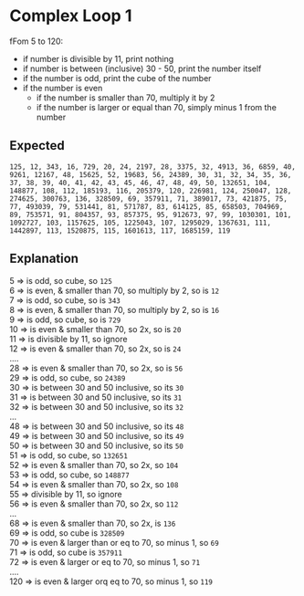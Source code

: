 # Complex Loop 1

fFom 5 to 120:
- if number is divisible by 11, print nothing
- if number is between (inclusive) 30 - 50, print the number itself
- if the number is odd, print the cube of the number
- if the number is even
  - if the number is smaller than 70, multiply it by 2
  - if the number is larger or equal than 70, simply minus 1 from the number

## Expected

```
125, 12, 343, 16, 729, 20, 24, 2197, 28, 3375, 32, 4913, 36, 6859, 40, 9261, 12167, 48, 15625, 52, 19683, 56, 24389, 30, 31, 32, 34, 35, 36, 37, 38, 39, 40, 41, 42, 43, 45, 46, 47, 48, 49, 50, 132651, 104, 148877, 108, 112, 185193, 116, 205379, 120, 226981, 124, 250047, 128, 274625, 300763, 136, 328509, 69, 357911, 71, 389017, 73, 421875, 75, 77, 493039, 79, 531441, 81, 571787, 83, 614125, 85, 658503, 704969, 89, 753571, 91, 804357, 93, 857375, 95, 912673, 97, 99, 1030301, 101, 1092727, 103, 1157625, 105, 1225043, 107, 1295029, 1367631, 111, 1442897, 113, 1520875, 115, 1601613, 117, 1685159, 119
```

## Explanation

5 => is odd, so cube, so `125`  
6 => is even, & smaller than 70, so multiply by 2, so is `12`  
7 => is odd, so cube, so is `343`  
8 => is even, & smaller than 70, so multiply by 2, so is `16`  
9 => is odd, so cube, so is `729`  
10 => is even & smaller than 70, so 2x, so is `20`  
11 => is divisible by 11, so ignore  
12 => is even & smaller than 70, so 2x, so is `24`  
....  
28 => is even & smaller than 70, so 2x, so is `56`  
29 => is odd, so cube, so `24389`  
30 => is between 30 and 50 inclusive, so its `30`  
31 =>  is between 30 and 50 inclusive, so its `31`  
32 =>  is between 30 and 50 inclusive, so its `32`  
...  
48 =>  is between 30 and 50 inclusive, so its `48`  
49 =>  is between 30 and 50 inclusive, so its `49`  
50 =>  is between 30 and 50 inclusive, so its `50`  
51 => is odd, so cube, so `132651`  
52 => is even & smaller than 70, so 2x, so `104`  
53 => is odd, so cube, so `148877`  
54 => is even & smaller than 70, so 2x, so `108`  
55 => divisible by 11, so ignore  
56 => is even & smaller than 70, so 2x, so `112`  
...  
68 => is even & smaller than 70, so 2x, is `136`  
69 => is odd, so cube is `328509`  
70 => is even & larger than or eq to 70, so minus 1, so `69`  
71 => is odd, so cube is `357911`  
72 => is even & larger or eq to 70, so minus 1, so `71`  
....  
120 => is even & larger orq eq to 70, so minus 1, so `119`  